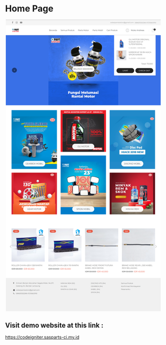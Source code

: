 # Home Page

<p align="center">
	<img src="https://github.com/nickoandreas/ecommerce-codeigniter3/blob/master/assets/upload/image/ui_home.png" width="500">
</p>

## Visit demo website at this link :
https://codeigniter.sasparts-ci.my.id
